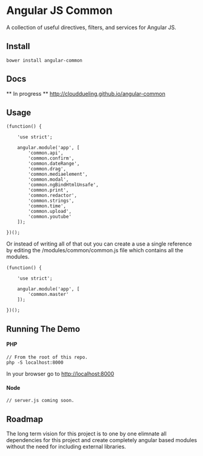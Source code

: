 Angular JS Common
===========================

A collection of useful directives, filters, and services for Angular JS.

## Install

```
bower install angular-common
```

## Docs

** In progress **
http://clouddueling.github.io/angular-common

## Usage

```
(function() {

    'use strict';
    
    angular.module('app', [
        'common.api',
        'common.confirm',
        'common.dateRange',
        'common.drag',
        'common.mediaelement',
        'common.modal',
        'common.ngBindHtmlUnsafe',
        'common.print',
        'common.redactor',
        'common.strings',
        'common.time',
        'common.upload',
        'common.youtube'
    ]);

})();
```

Or instead of writing all of that out you can create a use a single reference by editing the /modules/common/common.js file which contains all the modules.


```
(function() {

    'use strict';

    angular.module('app', [
        'common.master'
    ]);
    
})();
```

## Running The Demo

#### PHP

```
// From the root of this repo.
php -S localhost:8000
```
In your browser go to <a href='http://localhost:8000'>http://localhost:8000</a>

#### Node
```
// server.js coming soon.
```

## Roadmap

The long term vision for this project is to one by one elimnate all dependencies for this project and create completely angular based modules without the need for including external libraries.
